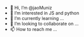 - 👋 Hi, I’m @jaoMuniz
- 👀 I’m interested in JS and python
- 🌱 I’m currently learning ...
- 💞️ I’m looking to collaborate on ...
- 📫 How to reach me ...

<!---
jaoMuniz/jaoMuniz is a ✨ special ✨ repository because its `README.md` (this file) appears on your GitHub profile.
You can click the Preview link to take a look at your changes.
--->
